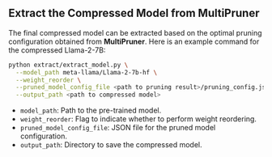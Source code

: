## Extract the Compressed Model from MultiPruner

The final compressed model can be extracted based on the optimal pruning configuration obtained from **MultiPruner**.
Here is an example command for the compressed Llama-2-7B:

```bash
python extract/extract_model.py \
  --model_path meta-llama/Llama-2-7b-hf \
  --weight_reorder \
  --pruned_model_config_file <path to pruning result>/pruning_config.json \
  --output_path <path to compressed model>
```

- `model_path`: Path to the pre-trained model.
- `weight_reorder`: Flag to indicate whether to perform weight reordering.
- `pruned_model_config_file`: JSON file for the pruned model configuration.
- `output_path`: Directory to save the compressed model.
